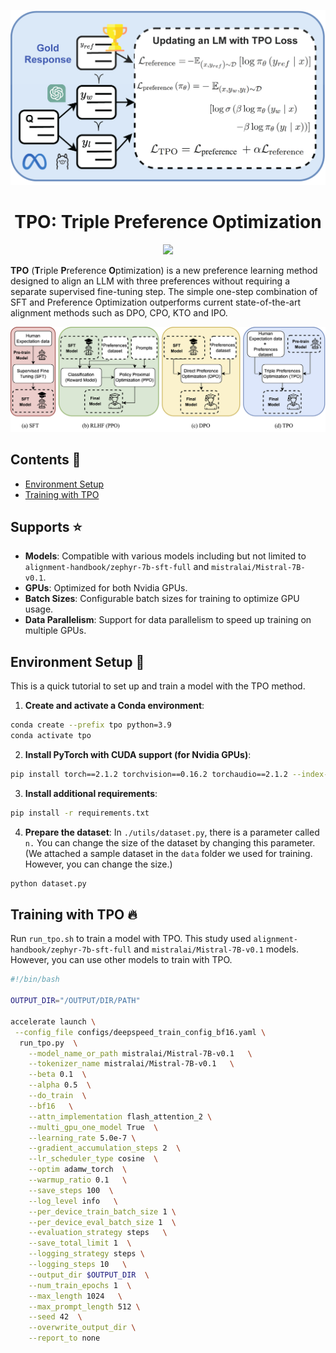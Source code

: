 <p align="center">
    <img alt="TPO" src="tpo_drawio.png" width="1000" height="">
</p>

<div align="center">
    
# TPO: Triple Preference Optimization
</div>

<p align="center">
<a href="LICENSE" alt="MIT License"><img src="https://img.shields.io/badge/license-MIT-FAD689.svg" /></a>

<!-- <a href="https://cogintlab-asu.github.io/" alt="asu">ASU</a> -->
<!-- <a href="https://www.microsoft.com/en-us/research/" alt="MSlogo"><img src="https://img.shields.io/badge/Microsoft-B1B479?logo=microsoft" /></a>
<a href="https://twitter.com/fe1ixxu">
  <img src="https://img.shields.io/twitter/follow/haoranxu?style=social&logo=twitter"
      alt="follow on Twitter"></a>
</p> -->


 **TPO** (**T**riple **P**reference **O**ptimization) is a new preference learning method designed to align an LLM with three preferences without requiring a separate supervised fine-tuning step. The simple one-step combination of SFT and Preference Optimization outperforms current state-of-the-art alignment methods such as DPO, CPO, KTO and IPO.

<p align="center">
    <img alt="TPO" src="demonstrations2.png" width="1000" height="">
</p>

## Contents 📄

- [Environment Setup](#environment-setup-)
- [Training with TPO](#training-with-tpo-)

## Supports ⭐

- **Models**: Compatible with various models including but not limited to `alignment-handbook/zephyr-7b-sft-full` and `mistralai/Mistral-7B-v0.1`.
- **GPUs**: Optimized for both Nvidia GPUs.
- **Batch Sizes**: Configurable batch sizes for training to optimize GPU usage.
- **Data Parallelism**: Support for data parallelism to speed up training on multiple GPUs.
<!-- - **Advanced Schedulers and Optimizers**: Includes support for cosine learning rate scheduling and AdamW optimization.
- **Precision Training**: Provides both mixed precision (bf16) and full precision training modes. -->

<!-- # Setup and Training 🚀 -->

## Environment Setup 🔧
This is a quick tutorial to set up and train a model with the TPO method.

1. **Create and activate a Conda environment**:
```bash
conda create --prefix tpo python=3.9 
conda activate tpo
```
2. **Install PyTorch with CUDA support (for Nvidia GPUs)**:
```bash
pip install torch==2.1.2 torchvision==0.16.2 torchaudio==2.1.2 --index-url https://download.pytorch.org/whl/cu121
```
3. **Install additional requirements**:
```bash
pip install -r requirements.txt
```
4. **Prepare the dataset**:
 In `./utils/dataset.py`, there is a parameter called `n.` You can change the size of the dataset by changing this parameter.
(We attached a sample dataset in the `data` folder we used for training. However, you can change the size.)
```bash
python dataset.py
```


## Training with TPO 🔥
Run  `run_tpo.sh` to train a model with TPO. This study used `alignment-handbook/zephyr-7b-sft-full` and `mistralai/Mistral-7B-v0.1` models. However, you can use other models to train with TPO.
```bash
#!/bin/bash

OUTPUT_DIR="/OUTPUT/DIR/PATH"

accelerate launch \
 --config_file configs/deepspeed_train_config_bf16.yaml \
  run_tpo.py  \
    --model_name_or_path mistralai/Mistral-7B-v0.1   \
    --tokenizer_name mistralai/Mistral-7B-v0.1   \
    --beta 0.1  \
    --alpha 0.5  \
    --do_train  \
    --bf16   \
    --attn_implementation flash_attention_2 \
    --multi_gpu_one_model True  \
    --learning_rate 5.0e-7 \
    --gradient_accumulation_steps 2  \
    --lr_scheduler_type cosine  \
    --optim adamw_torch  \
    --warmup_ratio 0.1   \
    --save_steps 100  \
    --log_level info   \
    --per_device_train_batch_size 1 \
    --per_device_eval_batch_size 1  \
    --evaluation_strategy steps   \
    --save_total_limit 1  \
    --logging_strategy steps \
    --logging_steps 10   \
    --output_dir $OUTPUT_DIR  \
    --num_train_epochs 1  \
    --max_length 1024   \
    --max_prompt_length 512 \
    --seed 42  \
    --overwrite_output_dir \
    --report_to none

```

